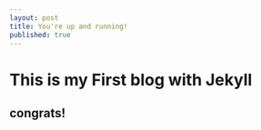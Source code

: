 ```yaml
---
layout: post
title: You're up and running!
published: true
---
```


# This is my First blog with  Jekyll

## congrats!

